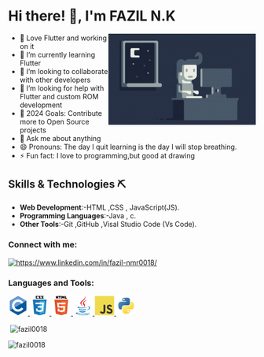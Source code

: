 **<h1>Hi there! 👋, I'm FAZIL N.K</h1>**

<img alt="Night Coding" src="https://raw.githubusercontent.com/AVS1508/AVS1508/master/assets/Night-Coding.gif" align="right"/>

- 🔭 Love Flutter and working on it
- 🌱 I’m currently learning Flutter
- 👯 I’m looking to collaborate with other developers
- 🤔 I’m looking for help with Flutter and custom ROM development 
- 🥅 2024 Goals: Contribute more to Open Source projects
- 💬 Ask me about anything
- 😄 Pronouns: The day I quit learning is the day I will stop breathing.
- ⚡ Fun fact: I love to programming,but good at drawing

## Skills & Technologies ⛏️

- **Web Development**:-HTML ,CSS , JavaScript(JS).
- **Programming Languages**:-Java , c.
- **Other Tools**:-Git ,GitHub ,Visal Studio Code (Vs Code).

<h3 align="left">Connect with me:</h3>
<p align="left">
<a href="https://linkedin.com/in/https://www.linkedin.com/in/fazil-nmr0018/" target="blank"><img align="center" src="https://raw.githubusercontent.com/rahuldkjain/github-profile-readme-generator/master/src/images/icons/Social/linked-in-alt.svg" alt="https://www.linkedin.com/in/fazil-nmr0018/" height="30" width="40" /></a>
</p>

<h3 align="left">Languages and Tools:</h3>
<p align="left"> <a href="https://www.cprogramming.com/" target="_blank" rel="noreferrer"> <img src="https://raw.githubusercontent.com/devicons/devicon/master/icons/c/c-original.svg" alt="c" width="40" height="40"/> </a> <a href="https://www.w3schools.com/css/" target="_blank" rel="noreferrer"> <img src="https://raw.githubusercontent.com/devicons/devicon/master/icons/css3/css3-original-wordmark.svg" alt="css3" width="40" height="40"/> </a> <a href="https://www.w3.org/html/" target="_blank" rel="noreferrer"> <img src="https://raw.githubusercontent.com/devicons/devicon/master/icons/html5/html5-original-wordmark.svg" alt="html5" width="40" height="40"/> </a> <a href="https://www.java.com" target="_blank" rel="noreferrer"> <img src="https://raw.githubusercontent.com/devicons/devicon/master/icons/java/java-original.svg" alt="java" width="40" height="40"/> </a> <a href="https://developer.mozilla.org/en-US/docs/Web/JavaScript" target="_blank" rel="noreferrer"> <img src="https://raw.githubusercontent.com/devicons/devicon/master/icons/javascript/javascript-original.svg" alt="javascript" width="40" height="40"/> </a> <a href="https://www.python.org" target="_blank" rel="noreferrer"> <img src="https://raw.githubusercontent.com/devicons/devicon/master/icons/python/python-original.svg" alt="python" width="40" height="40"/> </a> </p>

<p>&nbsp;<img align="center" src="https://github-readme-stats.vercel.app/api?username=fazil0018&show_icons=true&locale=en" alt="fazil0018" /></p>

<p><img align="center" src="https://github-readme-streak-stats.herokuapp.com/?user=fazil0018&" alt="fazil0018" /></p>
